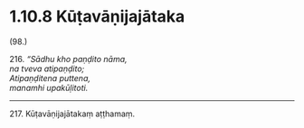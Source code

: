 

# 1.10.8 Kūṭavāṇijajātaka




(98.)

216\. _“Sādhu kho paṇḍito nāma,_  
_na tveva atipaṇḍito;_  
_Atipaṇḍitena puttena,_  
_manamhi upakūḷitoti._  


---

217\. Kūṭavāṇijajātakaṃ aṭṭhamaṃ.





